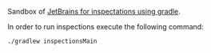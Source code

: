 Sandbox of [JetBrains for inspectations using gradle](https://github.com/JetBrains/inspection-plugin).

In order to run inspections execute the following command:
```bash
./gradlew inspectionsMain
```